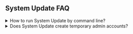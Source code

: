 ## System Update FAQ <!-- {docsify-ignore} -->

<details>
<summary>How to run System Update by command line?</summary>

System Update can be controlled via command line by leveraging the group policy control for the Administrator Command Line. A typical scenario would have System Update executed by a task in the Windows Task Scheduler set to run on a recurring basis to ensure the device stays current. That scheduled task would execute:

```
C:\Program Files (x86)\Lenovo\System Update\tvsu.exe /CM
```

The rest of the command line parameters would be specified as a Policy in the registry using either Group Policy or by manipulating the registry directly at:

```
HKLM\Software\Policies\Lenovo\System Update\UserSettings\General
Value: [REG_SZ] AdminCommandLine
```

?>When using a custom scheduled task, a new task should be created, and the default task created when System Update is installed should be disabled. 

Additionally, the “SchedulerAbility” setting must be set to “NO” in the registry at:
```
"HKLM:\SOFTWARE\WOW6432Node\Lenovo\System Update\Preferences\UserSettings\Scheduler" 
```
This will prevent System Update from re-enabling the default tasks.
</details>

<details><summary>Does System Update create temporary admin accounts?</summary>
Yes.  When System Update is used by a standard user, a temporary admin account is created to enable the installation of updates.  This account has a long, complex, random password that is not recorded anywhere.  

After the updates have been installed, the account will be deleted automatically. In the case where a Reboot Type 1 (Forces Reboot) update is applied, the system will reboot before the account can be removed.  System Update will remove the account the next time it runs.
</details>

